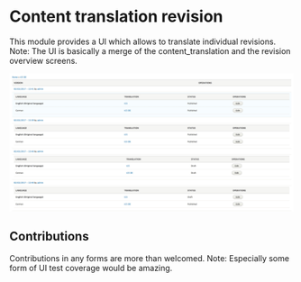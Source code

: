 # Content translation revision

This module provides a UI which allows to translate individual revisions.
Note: The UI is basically a merge of the content_translation and the revision
overview screens.

![Screenshot of the moduel UI](https://raw.githubusercontent.com/dawehner/content_translation_revision/8.x-1.x/screenshot.jpg "Screenshot")

## Contributions

Contributions in any forms are more than welcomed. Note: Especially some form
of UI test coverage would be amazing.
